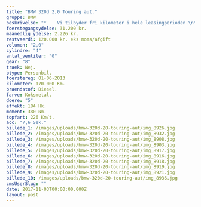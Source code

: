 ```yaml
---
title: "BMW 320d 2,0 Touring aut."
gruppe: BMW
beskrivelse: "*    Vi tilbyder fri kilometer i hele leasingperioden.\n\n*    Cap Approved Garantiforsikring i hele leasingperioden. (valgfri)\n\n*    Vi tilbyder kaskoforsikring på alle vores biler\n\n*    Sæson, split/deleleasing og erhvervsleasing – vi har hele paletten.\n\n*    Du vælger selv perioden: 6, 12, 24 eller 36 måneder.\n\n*    Har vi ikke bilen på lager, dedikere vi os til at finde den helt rigtige og står for importen."
foerstegangsydelse: 31.200 kr.
maanedlig_ydelse: 2.226 kr.
restvaerdi: 120.000 kr. eks moms/afgift
volumen: "2,0"
cylindre: "4"
antal_ventiler: "0"
gear: "8"
traek: Nej.
btype: Personbil.
foerstereg: 01-06-2013
kilometer: 170.000 Km.
braendstof: Diesel.
farve: Koksmetal.
doere: "5"
effekt: 184 Hk.
moment: 380 Nm.
topfart: 226 Km/t.
acc: "7,6 Sek."
billede_1: /images/uploads/bmw-320d-20-touring-aut/img_8926.jpg
billede_2: /images/uploads/bmw-320d-20-touring-aut/img_8932.jpg
billede_3: /images/uploads/bmw-320d-20-touring-aut/img_8908.jpg
billede_4: /images/uploads/bmw-320d-20-touring-aut/img_8903.jpg
billede_5: /images/uploads/bmw-320d-20-touring-aut/img_8917.jpg
billede_6: /images/uploads/bmw-320d-20-touring-aut/img_8916.jpg
billede_7: /images/uploads/bmw-320d-20-touring-aut/img_8918.jpg
billede_8: /images/uploads/bmw-320d-20-touring-aut/img_8919.jpg
billede_9: /images/uploads/bmw-320d-20-touring-aut/img_8921.jpg
billede_10: /images/uploads/bmw-320d-20-touring-aut/img_8936.jpg
cmsUserSlug: ""
date: 2017-11-03T00:00:00.000Z
layout: post
---
```


